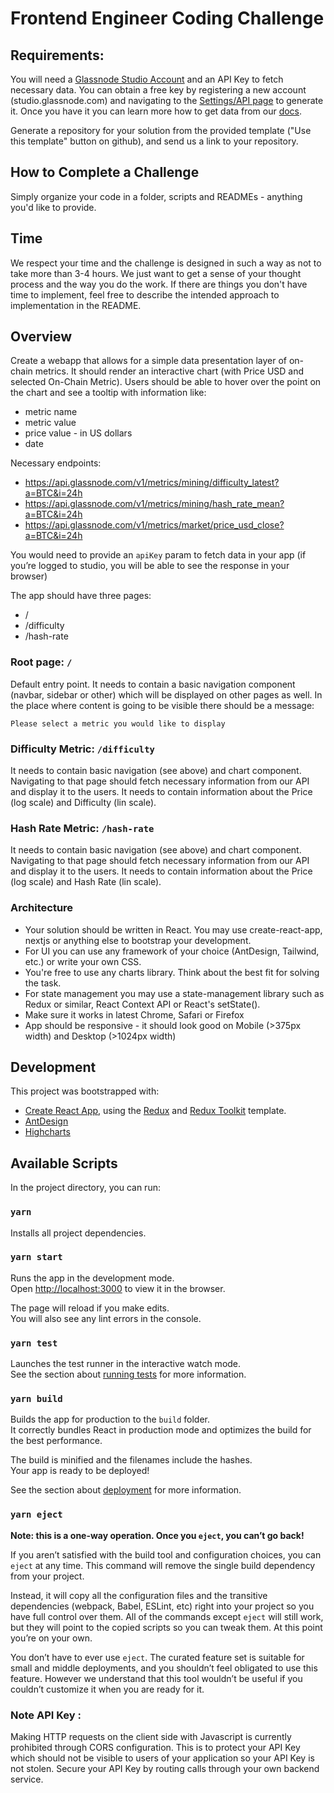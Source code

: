 # Frontend Engineer Coding Challenge

## Requirements:

You will need a [Glassnode Studio Account](https://studio.glassnode.com/) and an API Key to fetch necessary data. You
can obtain a free key by registering a new account (studio.glassnode.com) and navigating to the
[Settings/API page](https://studio.glassnode.com/settings/api) to generate it. Once you have it you can learn more how
to get data from our [docs](https://docs.glassnode.com/general-info/api-key).

Generate a repository for your solution from the provided template ("Use this template" button on github), and send us
a link to your repository.

## How to Complete a Challenge

Simply organize your code in a folder, scripts and READMEs - anything you'd like to provide.

## Time

We respect your time and the challenge is designed in such a way as not to take more than 3-4 hours. We just want to
get a sense of your thought process and the way you do the work. If there are things you don't have time to implement,
feel free to describe the intended approach to implementation in the README.

## Overview

Create a webapp that allows for a simple data presentation layer of on-chain metrics. It should render an interactive
chart (with Price USD and selected On-Chain Metric). Users should be able to hover over the point on the chart and see
a tooltip with information like:

- metric name
- metric value
- price value - in US dollars
- date

Necessary endpoints:

- https://api.glassnode.com/v1/metrics/mining/difficulty_latest?a=BTC&i=24h
- https://api.glassnode.com/v1/metrics/mining/hash_rate_mean?a=BTC&i=24h
- https://api.glassnode.com/v1/metrics/market/price_usd_close?a=BTC&i=24h

You would need to provide an `apiKey` param to fetch data in your app (if you’re logged to studio, you will be able to
see the response in your browser)

The app should have three pages:

- /
- /difficulty
- /hash-rate

### Root page: `/`

Default entry point. It needs to contain a basic navigation component (navbar, sidebar or other) which will be displayed
on other pages as well. In the place where content is going to be visible there should be a message:

```
Please select a metric you would like to display
```

### Difficulty Metric: `/difficulty`

It needs to contain basic navigation (see above) and chart component. Navigating to that page should fetch necessary
information from our API and display it to the users. It needs to contain information about the Price (log scale) and
Difficulty (lin scale).

### Hash Rate Metric: `/hash-rate`

It needs to contain basic navigation (see above) and chart component. Navigating to that page should fetch necessary
information from our API and display it to the users. It needs to contain information about the Price (log scale) and
Hash Rate (lin scale).

### Architecture

- Your solution should be written in React. You may use create-react-app, nextjs or anything else to bootstrap your development.
- For UI you can use any framework of your choice (AntDesign, Tailwind, etc.) or write your own CSS.
- You're free to use any charts library. Think about the best fit for solving the task.
- For state management you may use a state-management library such as Redux or similar, React Context API or React's setState().
- Make sure it works in latest Chrome, Safari or Firefox
- App should be responsive - it should look good on Mobile (>375px width) and Desktop (>1024px width)

## Development

This project was bootstrapped with:

- [Create React App](https://github.com/facebook/create-react-app), using the [Redux](https://redux.js.org/) and [Redux Toolkit](https://redux-toolkit.js.org/) template.
- [AntDesign](https://ant.design/)
- [Highcharts](https://www.highcharts.com/)

## Available Scripts

In the project directory, you can run:

### `yarn`

Installs all project dependencies. <br />

### `yarn start`

Runs the app in the development mode.<br />
Open [http://localhost:3000](http://localhost:3000) to view it in the browser.

The page will reload if you make edits.<br />
You will also see any lint errors in the console.

### `yarn test`

Launches the test runner in the interactive watch mode.<br />
See the section about [running tests](https://facebook.github.io/create-react-app/docs/running-tests) for more information.

### `yarn build`

Builds the app for production to the `build` folder.<br />
It correctly bundles React in production mode and optimizes the build for the best performance.

The build is minified and the filenames include the hashes.<br />
Your app is ready to be deployed!

See the section about [deployment](https://facebook.github.io/create-react-app/docs/deployment) for more information.

### `yarn eject`

**Note: this is a one-way operation. Once you `eject`, you can’t go back!**

If you aren’t satisfied with the build tool and configuration choices, you can `eject` at any time. This command will remove the single build dependency from your project.

Instead, it will copy all the configuration files and the transitive dependencies (webpack, Babel, ESLint, etc) right into your project so you have full control over them. All of the commands except `eject` will still work, but they will point to the copied scripts so you can tweak them. At this point you’re on your own.

You don’t have to ever use `eject`. The curated feature set is suitable for small and middle deployments, and you shouldn’t feel obligated to use this feature. However we understand that this tool wouldn’t be useful if you couldn’t customize it when you are ready for it.

### Note API Key :

Making HTTP requests on the client side with Javascript is currently prohibited through CORS configuration. This is to protect your API Key which should not be visible to users of your application so your API Key is not stolen. Secure your API Key by routing calls through your own backend service.
